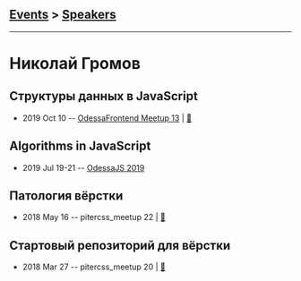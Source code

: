 ## [Events](../README.md) > [Speakers](../speakers.md)
---

# Николай Громов

## Структуры данных в JavaScript
- 2019 Oct 10 -- [OdessaFrontend Meetup 13](https://youtu.be/dgCsoASa8k0)  | [:notebook:](https://www.slideshare.net/odessafrontend/javascript-odessafrontend-meetup-13)  
## Algorithms in JavaScript
- 2019 Jul 19-21 -- [OdessaJS 2019](https://www.youtube.com/watch?v=-WCbhzfAYCA)    
## Патология вёрстки
- 2018 May 16 -- pitercss_meetup 22  | [:notebook:](https://pitercss.ru/22/pres/coder-diseases/)  
## Стартовый репозиторий для вёрстки
- 2018 Mar 27 -- pitercss_meetup 20  | [:notebook:](https://pitercss.ru/20/pres/speed-up/)  

